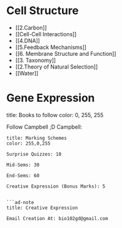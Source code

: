 # Cell Structure

- [[2.Carbon]]
- [[Cell-Cell Interactions]]
- [[4.DNA]]
- [[5.Feedback Mechanisms]]
- [[6. Membrane Structure and Function]]
- [[3. Taxonomy]]
- [[2.Theory of Natural Selection]]
- [[Water]]

# Gene Expression

title: Books to follow
color: 0, 255, 255

Follow Campbell ;D
Campbell: 

```ad-note
title: Marking Schemes
color: 255,0,255

Surprise Quizzes: 10

Mid-Sems: 30

End-Sems: 60

Creative Expression (Bonus Marks): 5


```ad-note
title: Creative Expression

Email Creation At: bio102gd@gmail.com

```
